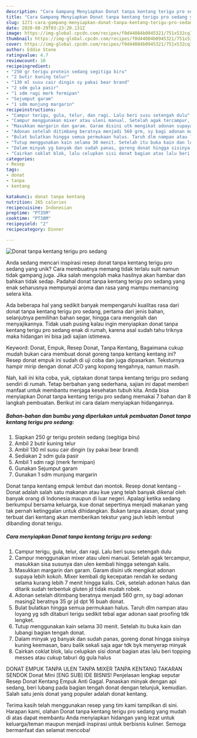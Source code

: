```yaml
---
description: "Cara Gampang Menyiapkan Donat tanpa kentang terigu pro sedang yang Bikin Ngiler"
title: "Cara Gampang Menyiapkan Donat tanpa kentang terigu pro sedang yang Bikin Ngiler"
slug: 1271-cara-gampang-menyiapkan-donat-tanpa-kentang-terigu-pro-sedang-yang-bikin-ngiler
date: 2020-08-29T03:23:20.131Z
image: https://img-global.cpcdn.com/recipes/f0d44084b0945321/751x532cq70/donat-tanpa-kentang-terigu-pro-sedang-foto-resep-utama.jpg
thumbnail: https://img-global.cpcdn.com/recipes/f0d44084b0945321/751x532cq70/donat-tanpa-kentang-terigu-pro-sedang-foto-resep-utama.jpg
cover: https://img-global.cpcdn.com/recipes/f0d44084b0945321/751x532cq70/donat-tanpa-kentang-terigu-pro-sedang-foto-resep-utama.jpg
author: Eddie Stone
ratingvalue: 4.7
reviewcount: 10
recipeingredient:
- "250 gr terigu protein sedang segitiga biru"
- "2 butir kuning telur"
- "130 ml susu cair dingin sy pakai bear brand"
- "2 sdm gula pasir"
- "1 sdm ragi merk fermipan"
- "Sejumput garam"
- "1 sdm munjung margarin"
recipeinstructions:
- "Campur terigu, gula, telur, dan ragi. Lalu beri susu setengah dulu"
- "Campur menggunakan mixer atau uleni manual. Setelah agak tercampur, masukkan sisa susunya dan ulen kembali hingga setengah kalis."
- "Masukkan margarin dan garam. Garam disini utk mengikat adonan supaya lebih kokoh. Mixer kembali dg kecepatan rendah ke sedang selama kurang lebih 7 menit hingga kalis. Cek, setelah adonan halus dan ditarik sudah terbentuk gluten jd tidak mudah robek."
- "Adonan setelah ditimbang beratnya menjadi 560 grm, sy bagi adonan masing2 beratnya 35 gr jd dpt 16 buah donat."
- "Bulat bulatkan hingga semua permukaan halus. Taruh dlm nampan atau loyang yg sdh ditaburi terigu sedikit tebal agar adonan saat proofing tdk lengket."
- "Tutup menggunakan kain selama 30 menit. Setelah itu buka kain dan lubangi bagian tengah donat."
- "Dalam minyak yg banyak dan sudah panas, goreng donat hingga sisinya kuning keemasan, baru balik sekali saja agar tdk byk menyerap minyak"
- "Cairkan coklat blok, lalu celupkan sisi donat bagian atas lalu beri topping messes atau cukup taburi dg gula halus"
categories:
- Resep
tags:
- donat
- tanpa
- kentang

katakunci: donat tanpa kentang 
nutrition: 265 calories
recipecuisine: Indonesian
preptime: "PT35M"
cooktime: "PT38M"
recipeyield: "2"
recipecategory: Dinner

---
```



![Donat tanpa kentang terigu pro sedang](https://img-global.cpcdn.com/recipes/f0d44084b0945321/751x532cq70/donat-tanpa-kentang-terigu-pro-sedang-foto-resep-utama.jpg)

Anda sedang mencari inspirasi resep donat tanpa kentang terigu pro sedang yang unik? Cara membuatnya memang tidak terlalu sulit namun tidak gampang juga. Jika salah mengolah maka hasilnya akan hambar dan bahkan tidak sedap. Padahal donat tanpa kentang terigu pro sedang yang enak seharusnya mempunyai aroma dan rasa yang mampu memancing selera kita.

Ada beberapa hal yang sedikit banyak mempengaruhi kualitas rasa dari donat tanpa kentang terigu pro sedang, pertama dari jenis bahan, selanjutnya pemilihan bahan segar, hingga cara mengolah dan menyajikannya. Tidak usah pusing kalau ingin menyiapkan donat tanpa kentang terigu pro sedang enak di rumah, karena asal sudah tahu triknya maka hidangan ini bisa jadi sajian istimewa.

Keyword: Donat, Empuk, Resep Donat, Tanpa Kentang, Bagaimana cukup mudah bukan cara membuat donat goreng tanpa kentang kentang ini? Resep donat empuk ini sudah di uji coba dan juga dipasarkan. Teksturnya hampir mirip dengan donat JCO yang kopong tengahnya, namun masih.


Nah, kali ini kita coba, yuk, ciptakan donat tanpa kentang terigu pro sedang sendiri di rumah. Tetap berbahan yang sederhana, sajian ini dapat memberi manfaat untuk membantu menjaga kesehatan tubuh kita. Anda bisa menyiapkan Donat tanpa kentang terigu pro sedang memakai 7 bahan dan 8 langkah pembuatan. Berikut ini cara dalam menyiapkan hidangannya.

<!--inarticleads1-->

##### Bahan-bahan dan bumbu yang diperlukan untuk pembuatan Donat tanpa kentang terigu pro sedang:

1. Siapkan 250 gr terigu protein sedang (segitiga biru)
1. Ambil 2 butir kuning telur
1. Ambil 130 ml susu cair dingin (sy pakai bear brand)
1. Sediakan 2 sdm gula pasir
1. Ambil 1 sdm ragi (merk fermipan)
1. Gunakan Sejumput garam
1. Gunakan 1 sdm munjung margarin


Donat tanpa kentang empuk lembut dan montok. Resep donat kentang - Donat adalah salah satu makanan atau kue yang telah banyak dikenal oleh banyak orang di Indonesia maupun di luar negeri. Apalagi ketika sedang berkumpul bersama keluarga, kue donat sepertinya menjadi makanan yang tak pernah ketinggalan untuk dihidangkan. Bukan tanpa alasan, donat yang terbuat dari kentang akan memberikan tekstur yang jauh lebih lembut dibanding donat terigu. 

<!--inarticleads2-->

##### Cara menyiapkan Donat tanpa kentang terigu pro sedang:

1. Campur terigu, gula, telur, dan ragi. Lalu beri susu setengah dulu
1. Campur menggunakan mixer atau uleni manual. Setelah agak tercampur, masukkan sisa susunya dan ulen kembali hingga setengah kalis.
1. Masukkan margarin dan garam. Garam disini utk mengikat adonan supaya lebih kokoh. Mixer kembali dg kecepatan rendah ke sedang selama kurang lebih 7 menit hingga kalis. Cek, setelah adonan halus dan ditarik sudah terbentuk gluten jd tidak mudah robek.
1. Adonan setelah ditimbang beratnya menjadi 560 grm, sy bagi adonan masing2 beratnya 35 gr jd dpt 16 buah donat.
1. Bulat bulatkan hingga semua permukaan halus. Taruh dlm nampan atau loyang yg sdh ditaburi terigu sedikit tebal agar adonan saat proofing tdk lengket.
1. Tutup menggunakan kain selama 30 menit. Setelah itu buka kain dan lubangi bagian tengah donat.
1. Dalam minyak yg banyak dan sudah panas, goreng donat hingga sisinya kuning keemasan, baru balik sekali saja agar tdk byk menyerap minyak
1. Cairkan coklat blok, lalu celupkan sisi donat bagian atas lalu beri topping messes atau cukup taburi dg gula halus


DONAT EMPUK TANPA ULEN TANPA MIXER TANPA KENTANG TAKARAN SENDOK Donat Mini [ENG SUB] IDE BISNIS! Penjelasan lengkap seputar Resep Donat Kentang Empuk Anti Gagal. Panaskan minyak dengan api sedang, beri lubang pada bagian tengah donat dengan telunjuk, kemudian. Salah satu jenis donat yang populer adalah donat kentang. 

Terima kasih telah menggunakan resep yang tim kami tampilkan di sini. Harapan kami, olahan Donat tanpa kentang terigu pro sedang yang mudah di atas dapat membantu Anda menyiapkan hidangan yang lezat untuk keluarga/teman maupun menjadi inspirasi untuk berbisnis kuliner. Semoga bermanfaat dan selamat mencoba!
